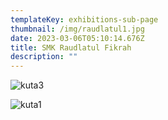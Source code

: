 ```yaml
---
templateKey: exhibitions-sub-page
thumbnail: /img/raudlatul1.jpg
date: 2023-03-06T05:10:14.676Z
title: SMK Raudlatul Fikrah
description: ""
---
```

![kuta3](/img/raudlatul2.jpg)

![kuta1](/img/raudlatul3.jpg)


